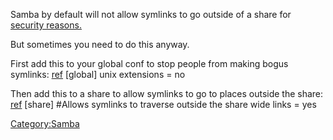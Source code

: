 Samba by default will not allow symlinks to go outside of a share for
[security reasons.](http://www.samba.org/samba/news/symlink_attack.html)

But sometimes you need to do this anyway.

First add this to your global conf to stop people from making bogus
symlinks:
[ref](http://www.samba.org/samba/docs/man/manpages-3/smb.conf.5.html#UNIXEXTENSIONS)
[global] unix extensions = no

Then add this to a share to allow symlinks to go to places outside the
share:
[ref](http://www.samba.org/samba/docs/man/manpages-3/smb.conf.5.html#WIDELINKS)
[share] \#Allows symlinks to traverse outside the share wide links = yes

<Category:Samba>
